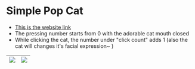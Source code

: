 # Simple Pop Cat
- [This is the website link](https://whiteshadow1234.github.io/SimplePopCat/POPcat.html)
- The pressing number starts from 0 with the adorable cat mouth closed
- While clicking the cat, the number under "click count" adds 1 
    (also the cat will changes it's facial expression~ )


| ![](https://i.imgur.com/iHkxsOa.png) | ![](https://i.imgur.com/IZBFZI6.png)|
| ------------------------------------ | ----------------------------------- |
